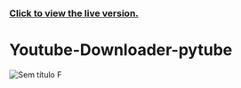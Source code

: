 ### [Click to view the live version.](https://www.jvsdo.com/projects/Youtube-Downloader-pytube-main/)
# Youtube-Downloader-pytube
![Sem título](https://user-images.githubusercontent.com/46056798/226751130-3f33e5b0-4877-4e87-b25f-f737ab447b20.png)
F
